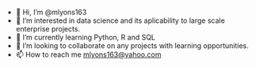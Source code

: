 - 👋 Hi, I’m @mlyons163
- 👀 I’m interested in data science and its aplicability to large scale enterprise projects.
- 🌱 I’m currently learning Python, R and SQL
- 💞️ I’m looking to collaborate on any projects with learning opportunities. 
- 📫 How to reach me mlyons163@yahoo.com

<!---
mlyons163/mlyons163 is a ✨ special ✨ repository because its `README.md` (this file) appears on your GitHub profile.
You can click the Preview link to take a look at your changes.
--->
